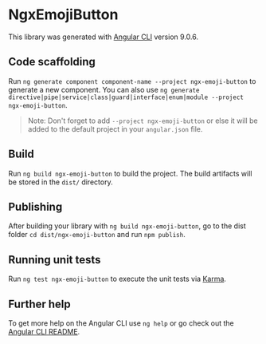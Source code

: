 # NgxEmojiButton

This library was generated with [Angular CLI](https://github.com/angular/angular-cli) version 9.0.6.

## Code scaffolding

Run `ng generate component component-name --project ngx-emoji-button` to generate a new component. You can also use `ng generate directive|pipe|service|class|guard|interface|enum|module --project ngx-emoji-button`.
> Note: Don't forget to add `--project ngx-emoji-button` or else it will be added to the default project in your `angular.json` file. 

## Build

Run `ng build ngx-emoji-button` to build the project. The build artifacts will be stored in the `dist/` directory.

## Publishing

After building your library with `ng build ngx-emoji-button`, go to the dist folder `cd dist/ngx-emoji-button` and run `npm publish`.

## Running unit tests

Run `ng test ngx-emoji-button` to execute the unit tests via [Karma](https://karma-runner.github.io).

## Further help

To get more help on the Angular CLI use `ng help` or go check out the [Angular CLI README](https://github.com/angular/angular-cli/blob/master/README.md).
